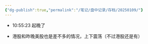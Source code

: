 ```yaml
---
{"dg-publish":true,"permalink":"/笔记/盘中记录/存档/20250109/"}
---
```


- 10:55:23 起晚了
 
- 港股和昨晚美股也是差不多的情况，上下震荡（不过港股还是有）